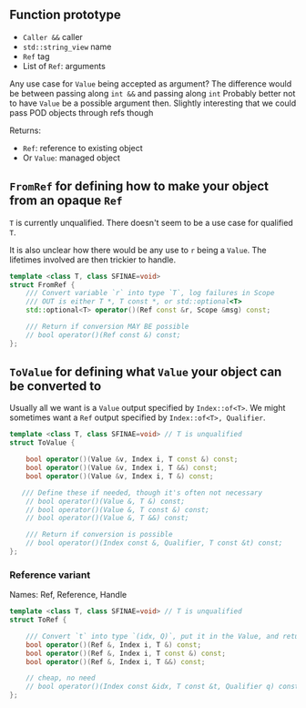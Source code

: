 ## Function prototype

- `Caller &&` caller
- `std::string_view` name
- `Ref` tag
- List of `Ref`: arguments

Any use case for `Value` being accepted as argument?
The difference would be between passing along `int &&` and passing along `int`
Probably better not to have `Value` be a possible argument then.
Slightly interesting that we could pass POD objects through refs though

Returns:
- `Ref`: reference to existing object
- Or `Value`: managed object

## `FromRef` for defining how to make your object from an opaque `Ref`

`T` is currently unqualified. There doesn't seem to be a use case for qualified `T`.

It is also unclear how there would be any use to `r` being a `Value`. The lifetimes involved are then trickier to handle.

```c++
template <class T, class SFINAE=void>
struct FromRef {
    /// Convert variable `r` into type `T`, log failures in Scope
    /// OUT is either T *, T const *, or std::optional<T>
    std::optional<T> operator()(Ref const &r, Scope &msg) const;

    /// Return if conversion MAY BE possible
    // bool operator()(Ref const &) const;
};
```

## `ToValue` for defining what `Value` your object can be converted to

Usually all we want is a `Value` output specified by `Index::of<T>`.
We might sometimes want a `Ref` output specified by `Index::of<T>, Qualifier`.

```c++
template <class T, class SFINAE=void> // T is unqualified
struct ToValue {

    bool operator()(Value &v, Index i, T const &) const;
    bool operator()(Value &v, Index i, T &&) const;
    bool operator()(Value &v, Index i, T &) const;

   /// Define these if needed, though it's often not necessary
    // bool operator()(Value &, T &) const;
    // bool operator()(Value &, T const &) const;
    // bool operator()(Value &, T &&) const;

    /// Return if conversion is possible
    // bool operator()(Index const &, Qualifier, T const &t) const;
};
```

### Reference variant

Names: Ref, Reference, Handle

```c++
template <class T, class SFINAE=void> // T is unqualified
struct ToRef {

    /// Convert `t` into type `(idx, Q)`, put it in the Value, and return if conversion took place
    bool operator()(Ref &, Index i, T &) const;
    bool operator()(Ref &, Index i, T const &) const;
    bool operator()(Ref &, Index i, T &&) const;

    // cheap, no need
    // bool operator()(Index const &idx, T const &t, Qualifier q) const;
};
```